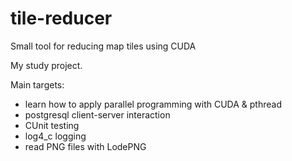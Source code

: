 tile-reducer
============

Small tool for reducing map tiles using CUDA

My study project.

Main targets:
* learn how to apply parallel programming with CUDA & pthread
* postgresql client-server interaction
* CUnit testing
* log4_c logging
* read PNG files with LodePNG

